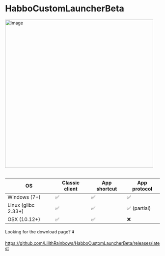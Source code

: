 # HabboCustomLauncherBeta
<img width="482" alt="image" src="https://github.com/user-attachments/assets/bdab6a02-86f5-4f39-8c87-48ce75ecca06" />
<br><br>

| OS                  | Classic client | App shortcut | App protocol |
|---------------------|----------------|--------------|--------------|
| Windows (7+)        | ✅              | ✅            | ✅            |
| Linux (glibc 2.33+) | ✅              | ✅            | ✅ (partial)  |
| OSX (10.12+)        | ✅              | ✅            | ❌            |

Looking for the download page? ⬇️

https://github.com/LilithRainbows/HabboCustomLauncherBeta/releases/latest
